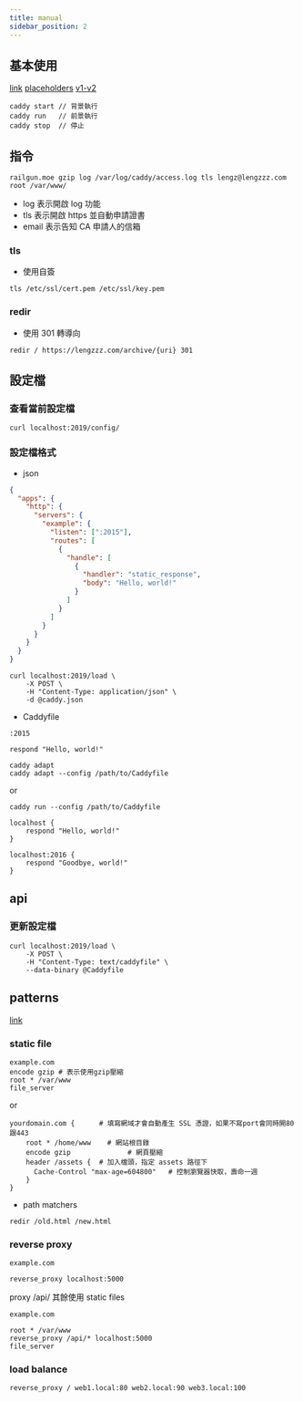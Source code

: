 ```yaml
---
title: manual
sidebar_position: 2
---
```


## 基本使用

[link](https://caddyserver.com/docs/getting-started)
[placeholders](https://caddyserver.com/docs/conventions#placeholders)
[v1-v2](https://caddyserver.com/docs/v2-upgrade)

```
caddy start // 背景執行
caddy run   // 前景執行
caddy stop  // 停止
```

## 指令

```
railgun.moe gzip log /var/log/caddy/access.log tls lengz@lengzzz.com root /var/www/
```

- log 表示開啟 log 功能
- tls 表示開啟 https 並自動申請證書
- email 表示告知 CA 申請人的信箱

### tls

- 使用自簽

```
tls /etc/ssl/cert.pem /etc/ssl/key.pem
```

### redir

- 使用 301 轉導向

```
redir / https://lengzzz.com/archive/{uri} 301
```

## 設定檔

### 查看當前設定檔

```
curl localhost:2019/config/
```

### 設定檔格式

- json

```json
{
  "apps": {
    "http": {
      "servers": {
        "example": {
          "listen": [":2015"],
          "routes": [
            {
              "handle": [
                {
                  "handler": "static_response",
                  "body": "Hello, world!"
                }
              ]
            }
          ]
        }
      }
    }
  }
}
```

```
curl localhost:2019/load \
	-X POST \
	-H "Content-Type: application/json" \
	-d @caddy.json
```

- Caddyfile

```caddyfile
:2015

respond "Hello, world!"
```

```
caddy adapt
caddy adapt --config /path/to/Caddyfile
```

or

```
caddy run --config /path/to/Caddyfile
```

```
localhost {
	respond "Hello, world!"
}

localhost:2016 {
	respond "Goodbye, world!"
}
```

## api

### 更新設定檔

```
curl localhost:2019/load \
	-X POST \
	-H "Content-Type: text/caddyfile" \
	--data-binary @Caddyfile
```

## patterns

[link](https://caddyserver.com/docs/caddyfile/patterns)

### static file

```
example.com
encode gzip # 表示使用gzip壓縮
root * /var/www
file_server
```

or

```
yourdomain.com {      # 填寫網域才會自動產生 SSL 憑證，如果不寫port會同時開80跟443
    root * /home/www    # 網站根目錄
    encode gzip              # 網頁壓縮
    header /assets {  # 加入檔頭，指定 assets 路徑下
      Cache-Control "max-age=604800"   # 控制瀏覽器快取，壽命一週
    }
}
```

- path matchers

```
redir /old.html /new.html
```

### reverse proxy

```
example.com

reverse_proxy localhost:5000
```

proxy /api/ 其餘使用 static files

```
example.com

root * /var/www
reverse_proxy /api/* localhost:5000
file_server
```

### load balance

```
reverse_proxy / web1.local:80 web2.local:90 web3.local:100
```
